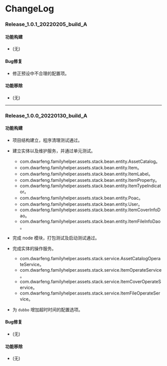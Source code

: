 # ChangeLog

### Release_1.0.1_20220205_build_A

#### 功能构建

- (无)

#### Bug修复

- 修正预设中不合理的配置项。

#### 功能移除

- (无)

---

### Release_1.0.0_20220130_build_A

#### 功能构建

- 项目结构建立，程序清理测试通过。

- 建立实体以及维护服务，并通过单元测试。
  - com.dwarfeng.familyhelper.assets.stack.bean.entity.AssetCatalog。
  - com.dwarfeng.familyhelper.assets.stack.bean.entity.Item。
  - com.dwarfeng.familyhelper.assets.stack.bean.entity.ItemLabel。
  - com.dwarfeng.familyhelper.assets.stack.bean.entity.ItemProperty。
  - com.dwarfeng.familyhelper.assets.stack.bean.entity.ItemTypeIndicator。
  - com.dwarfeng.familyhelper.assets.stack.bean.entity.Poac。
  - com.dwarfeng.familyhelper.assets.stack.bean.entity.User。
  - com.dwarfeng.familyhelper.assets.stack.bean.entity.ItemCoverInfoDao。
  - com.dwarfeng.familyhelper.assets.stack.bean.entity.ItemFileInfoDao。

- 完成 node 模块，打包测试及启动测试通过。

- 完成实体的操作服务。
  - com.dwarfeng.familyhelper.assets.stack.service.AssetCatalogOperateService。
  - com.dwarfeng.familyhelper.assets.stack.service.ItemOperateService。
  - com.dwarfeng.familyhelper.assets.stack.service.ItemCoverOperateService。
  - com.dwarfeng.familyhelper.assets.stack.service.ItemFileOperateService。

- 为 `dubbo` 增加超时时间的配置选项。

#### Bug修复

- (无)

#### 功能移除

- (无)
